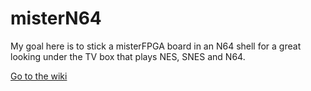 # misterN64
My goal here is to stick a misterFPGA board in an N64 shell for a great looking under the TV box that plays NES, SNES and N64.



[Go to the wiki](https://github.com/pat-scott/misterN64/wiki)
